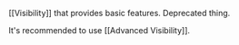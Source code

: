 [[Visibility]] that provides basic features.
Deprecated thing.

It's recommended to use [[Advanced Visibility]].
